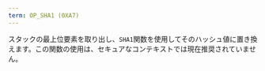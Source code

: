 ```yaml
---
term: OP_SHA1 (0XA7)
---
```


スタックの最上位要素を取り出し、`SHA1`関数を使用してそのハッシュ値に置き換えます。この関数の使用は、セキュアなコンテキストでは現在推奨されていません。